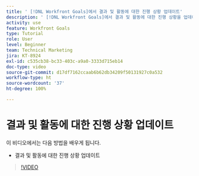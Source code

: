 ```yaml
---
title: ' [!DNL Workfront Goals]에서 결과 및 활동에 대한 진행 상황 업데이트'
description: ' [!DNL Workfront Goals]에서 결과 및 활동에 대한 진행 상황을 업데이트하는 방법에 대해 알아봅니다.'
activity: use
feature: Workfront Goals
type: Tutorial
role: User
level: Beginner
team: Technical Marketing
jira: KT-8924
exl-id: c535cb38-bc33-403c-a9a0-3333d715eb14
doc-type: video
source-git-commit: d17df7162ccaab6b62db34209f50131927c0a532
workflow-type: ht
source-wordcount: '37'
ht-degree: 100%

---
```


# 결과 및 활동에 대한 진행 상황 업데이트

이 비디오에서는 다음 방법을 배우게 됩니다.

* 결과 및 활동에 대한 진행 상황 업데이트

>[!VIDEO](https://video.tv.adobe.com/v/3415957/?quality=12&learn=on&enablevpops&captions=kor)
